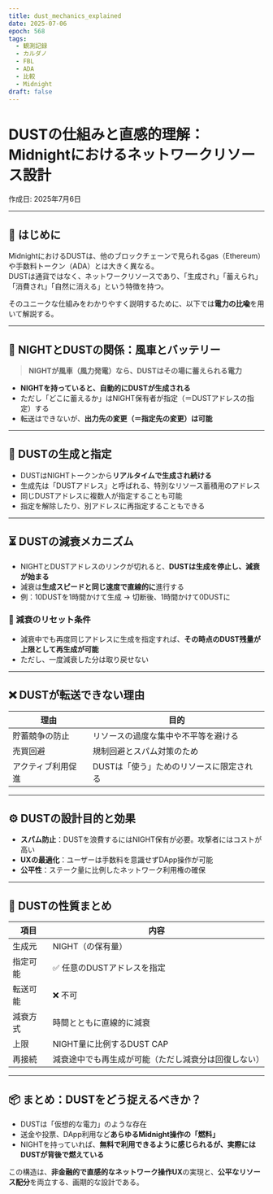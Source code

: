 ```yaml
---
title: dust_mechanics_explained
date: 2025-07-06
epoch: 568
tags:
  - 観測記録
  - カルダノ
  - FBL
  - ADA
  - 比較
  - Midnight
draft: false
---
```


# DUSTの仕組みと直感的理解：Midnightにおけるネットワークリソース設計

作成日: 2025年7月6日

---

## 🧭 はじめに

MidnightにおけるDUSTは、他のブロックチェーンで見られるgas（Ethereum）や手数料トークン（ADA）とは大きく異なる。  
DUSTは通貨ではなく、ネットワークリソースであり、「生成され」「蓄えられ」「消費され」「自然に消える」という特徴を持つ。

そのユニークな仕組みをわかりやすく説明するために、以下では**電力の比喩**を用いて解説する。

---

## 🌙 NIGHTとDUSTの関係：風車とバッテリー

> **NIGHTが風車（風力発電）なら、DUSTはその場に蓄えられる電力**

- **NIGHTを持っていると、自動的にDUSTが生成される**
- ただし「どこに蓄えるか」はNIGHT保有者が指定（＝DUSTアドレスの指定）する
- 転送はできないが、**出力先の変更（＝指定先の変更）は可能**

---

## 🔄 DUSTの生成と指定

- DUSTはNIGHTトークンから**リアルタイムで生成され続ける**
- 生成先は「DUSTアドレス」と呼ばれる、特別なリソース蓄積用のアドレス
- 同じDUSTアドレスに複数人が指定することも可能
- 指定を解除したり、別アドレスに再指定することもできる

---

## ⏳ DUSTの減衰メカニズム

- NIGHTとDUSTアドレスのリンクが切れると、**DUSTは生成を停止し、減衰が始まる**
- 減衰は**生成スピードと同じ速度で直線的に**進行する
- 例：10DUSTを1時間かけて生成 → 切断後、1時間かけて0DUSTに

### 🔁 減衰のリセット条件

- 減衰中でも再度同じアドレスに生成を指定すれば、**その時点のDUST残量が上限として再生成が可能**
- ただし、一度減衰した分は取り戻せない

---

## ❌ DUSTが転送できない理由

| 理由 | 目的 |
|------|------|
| 貯蓄競争の防止 | リソースの過度な集中や不平等を避ける |
| 売買回避 | 規制回避とスパム対策のため |
| アクティブ利用促進 | DUSTは「使う」ためのリソースに限定される |

---

## ⚙️ DUSTの設計目的と効果

- **スパム防止**：DUSTを浪費するにはNIGHT保有が必要。攻撃者にはコストが高い
- **UXの最適化**：ユーザーは手数料を意識せずDApp操作が可能
- **公平性**：ステーク量に比例したネットワーク利用権の確保

---

## 🔋 DUSTの性質まとめ

| 項目 | 内容 |
|------|------|
| 生成元 | NIGHT（の保有量） |
| 指定可能 | ✅ 任意のDUSTアドレスを指定 |
| 転送可能 | ❌ 不可 |
| 減衰方式 | 時間とともに直線的に減衰 |
| 上限 | NIGHT量に比例するDUST CAP |
| 再接続 | 減衰途中でも再生成が可能（ただし減衰分は回復しない） |

---

## 📦 まとめ：DUSTをどう捉えるべきか？

- DUSTは「仮想的な電力」のような存在  
- 送金や投票、DApp利用など**あらゆるMidnight操作の「燃料」**
- NIGHTを持っていれば、**無料で利用できるように感じられるが、実際にはDUSTが背後で燃えている**

この構造は、**非金融的で直感的なネットワーク操作UX**の実現と、**公平なリソース配分**を両立する、画期的な設計である。
